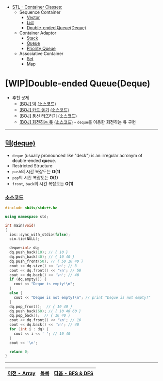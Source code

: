 * [STL - Container Classes:](/stl/)
  * Sequence Container
    * [Vector](/stl/vector/)
    * [List](/stl/list/)
    * [Double-ended Queue(Deque)](/stl/deque/)
  * Container Adaptor
    * [Stack](/stl/stack/)
    * [Queue](/stl/queue/)
    * [Priority Queue](/stl/priority_queue_heap/)
  * Associative Container
    * [Set](/stl/set/)
    * [Map](/stl/map/)

# [WIP]Double-ended Queue(Deque)
* 추천 문제
  * [[BOJ] 덱](https://www.acmicpc.net/problem/10866) [(소스코드)](./src/deque.cc)
  * [[BOJ] 카드 놓기](https://www.acmicpc.net/problem/18115) [(소스코드)](./src/card.cc)
  * [[BOJ] 풍선 터뜨리기](https://www.acmicpc.net/problem/2346) [(소스코드)](./src/balloon.cc)
  * [[BOJ] 회전하는 큐](https://www.acmicpc.net/problem/1021) [(소스코드)](./src/circular_queue.cpp) - `deque`를 이용한 회전하는 큐 구현
---

## [덱(deque)](https://cplusplus.com/reference/deque/deque/)
* `deque` (usually pronounced like "deck") is an irregular acronym of <b>d</b>ouble-<b>e</b>nded <b>que</b>ue.
* Restricted Structure
* `push`의 시간 복잡도는 <b>O(1)</b>
* `pop`의 시간 복잡도는 <b>O(1)</b>
* `front`, `back`의 시간 복잡도는 <b>O(1)</b>

### [소스코드](./src/exam.cpp)
```c++
#include <bits/stdc++.h>

using namespace std;

int main(void)
{
  ios::sync_with_stdio(false);
  cin.tie(NULL);

  deque<int> dq;
  dq.push_back(10); // { 10 }
  dq.push_back(40); // { 10 40 }
  dq.push_front(50); // { 50 10 40 }
  cout << dq.size() << '\n'; // 3
  cout << dq.front() << '\n'; // 50
  cout << dq.back() << '\n'; // 40
  if (dq.empty()) {
    cout << "Deque is empty!\n";
  } 
  else {
    cout << "Deque is not empty!\n"; // print "Deque is not empty!"
  }
  dq.pop_front();  // { 10 40 }
  dq.push_back(60); // { 10 40 60 }
  dq.pop_back();  // { 10 40 }
  cout << dq.front() << '\n'; // 10
  cout << dq.back() << '\n'; // 40
  for (int i : dq) {
    cout << i << ' '; // 10 40
  }
  cout << '\n';

  return 0;
}
```

---
|[이전 - Array](/array/)|[목록](https://github.com/RyanJeong/CP#index)|[다음 - BFS & DFS](/bfs_dfs/)|
|-|-|-|